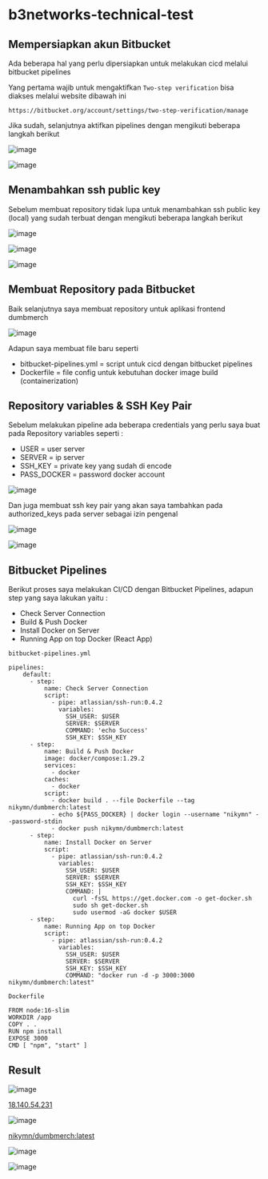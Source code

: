 # b3networks-technical-test

## Mempersiapkan akun Bitbucket

Ada beberapa hal yang perlu dipersiapkan untuk melakukan cicd melalui bitbucket pipelines

Yang pertama wajib untuk mengaktifkan `Two-step verification` bisa diakses melalui website dibawah ini
```
https://bitbucket.org/account/settings/two-step-verification/manage
```

Jika sudah, selanjutnya aktifkan pipelines dengan mengikuti beberapa langkah berikut

![image](https://github.com/mnafies/b3networks-technical-test/assets/52950376/620b7986-db13-4116-afa7-e5982a42a1e6)

![image](https://github.com/mnafies/b3networks-technical-test/assets/52950376/5a4300a0-e760-448d-8c40-c943a1142c56)


## Menambahkan ssh public key 

Sebelum membuat repository tidak lupa untuk menambahkan ssh public key (local) yang sudah terbuat dengan mengikuti beberapa langkah berikut

![image](https://github.com/mnafies/b3networks-technical-test/assets/52950376/e099d103-a573-4692-83b1-78b02fd24b8c)

![image](https://github.com/mnafies/b3networks-technical-test/assets/52950376/05c5ea60-722c-4e58-875d-19f354f5fead)

![image](https://github.com/mnafies/b3networks-technical-test/assets/52950376/ce1aaabd-dec5-45c2-8d34-bf91e30cecbd)


## Membuat Repository pada Bitbucket

Baik selanjutnya saya membuat repository untuk aplikasi frontend dumbmerch

![image](https://github.com/mnafies/b3networks-technical-test/assets/52950376/fb668d10-2899-41fa-ba2d-3d7932e42ea1)

Adapun saya membuat file baru seperti 
- bitbucket-pipelines.yml = script untuk cicd dengan bitbucket pipelines
- Dockerfile = file config untuk kebutuhan docker image build (containerization)

## Repository variables & SSH Key Pair

Sebelum melakukan pipeline ada beberapa credentials yang perlu saya buat pada Repository variables seperti :
- USER = user server
- SERVER = ip server
- SSH_KEY = private key yang sudah di encode
- PASS_DOCKER = password docker account

![image](https://github.com/mnafies/b3networks-technical-test/assets/52950376/a6d134ee-c3cf-42ba-a6ca-b37cb6f64245)

Dan juga membuat ssh key pair yang akan saya tambahkan pada authorized_keys pada server sebagai izin pengenal

![image](https://github.com/mnafies/b3networks-technical-test/assets/52950376/db76011d-800f-43f1-b643-253413f37535)

![image](https://github.com/mnafies/b3networks-technical-test/assets/52950376/6dba0684-96d5-4f95-9926-7ccd6f812116)

## Bitbucket Pipelines

Berikut proses saya melakukan CI/CD dengan Bitbucket Pipelines, adapun step yang saya lakukan yaitu :
- Check Server Connection  
- Build & Push Docker
- Install Docker on Server
- Running App on top Docker (React App)

`bitbucket-pipelines.yml`

```
pipelines:
    default:
      - step:
          name: Check Server Connection
          script:
            - pipe: atlassian/ssh-run:0.4.2
              variables:
                SSH_USER: $USER
                SERVER: $SERVER
                COMMAND: 'echo Success'
                SSH_KEY: $SSH_KEY
      - step:
          name: Build & Push Docker
          image: docker/compose:1.29.2
          services:
            - docker
          caches:
            - docker
          script:
            - docker build . --file Dockerfile --tag nikymn/dumbmerch:latest
            - echo ${PASS_DOCKER} | docker login --username "nikymn" --password-stdin
            - docker push nikymn/dumbmerch:latest
      - step:
          name: Install Docker on Server
          script:
            - pipe: atlassian/ssh-run:0.4.2
              variables:
                SSH_USER: $USER
                SERVER: $SERVER
                SSH_KEY: $SSH_KEY
                COMMAND: |
                  curl -fsSL https://get.docker.com -o get-docker.sh
                  sudo sh get-docker.sh
                  sudo usermod -aG docker $USER
      - step:
          name: Running App on top Docker
          script:
            - pipe: atlassian/ssh-run:0.4.2
              variables:
                SSH_USER: $USER
                SERVER: $SERVER
                SSH_KEY: $SSH_KEY
                COMMAND: "docker run -d -p 3000:3000 nikymn/dumbmerch:latest"
 ```
 
`Dockerfile`
 
```
FROM node:16-slim
WORKDIR /app
COPY . .
RUN npm install
EXPOSE 3000
CMD [ "npm", "start" ]
```

## Result

![image](https://github.com/mnafies/b3networks-technical-test/assets/52950376/9e427599-813e-41b7-9962-52a3df3e3dec)

[18.140.54.231](http://18.140.54.231:3000)

![image](https://github.com/mnafies/b3networks-technical-test/assets/52950376/6a992ac9-ee23-4511-97b9-a701c90d5d5d)

[nikymn/dumbmerch:latest](https://hub.docker.com/r/nikymn/dumbmerch)

![image](https://github.com/mnafies/b3networks-technical-test/assets/52950376/3615e0a7-8628-40da-bcdd-b99d63aa00a0)

![image](https://github.com/mnafies/b3networks-technical-test/assets/52950376/e5f2cbc5-f009-4b0a-aaa8-c405892e9efd)

